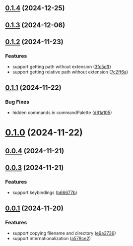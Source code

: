 ## [0.1.4](https://github.com/chouchouji/copy-filename-pro/compare/v0.1.3...v0.1.4) (2024-12-25)

## [0.1.3](https://github.com/chouchouji/copy-filename-pro/compare/v0.1.2...v0.1.3) (2024-12-06)

## [0.1.2](https://github.com/chouchouji/copy-filename-pro/compare/v0.1.1...v0.1.2) (2024-11-23)

### Features

- support getting path without extension ([3fc5cff](https://github.com/chouchouji/copy-filename-pro/commit/3fc5cff78bc7c72ff5937b6b07788ab7a8e553cd))
- support getting relative path without extension ([7c2ff6a](https://github.com/chouchouji/copy-filename-pro/commit/7c2ff6a8a043001aa7e22de2129f1af1ea3f3ad8))

## [0.1.1](https://github.com/chouchouji/copy-filename-pro/compare/v0.1.0...v0.1.1) (2024-11-22)

### Bug Fixes

- hidden commands in commandPalette ([d61a105](https://github.com/chouchouji/copy-filename-pro/commit/d61a1052a417d0cb534b5fdf63a09f6a095ad388))

# [0.1.0](https://github.com/chouchouji/copy-filename-pro/compare/v0.0.4...v0.1.0) (2024-11-22)

## [0.0.4](https://github.com/chouchouji/copy-filename-pro/compare/v0.0.3...v0.0.4) (2024-11-21)

## [0.0.3](https://github.com/chouchouji/copy-filename-pro/compare/v0.0.1...v0.0.3) (2024-11-21)

### Features

- support keybindings ([b66677b](https://github.com/chouchouji/copy-filename-pro/commit/b66677b3077f7f8c85d575305fc5909323698105))

## [0.0.1](https://github.com/chouchouji/copy-filename-pro/compare/e9a37360792b214f969a091b52c52ed33ec975c0...v0.0.1) (2024-11-20)

### Features

- support copying filename and directory ([e9a3736](https://github.com/chouchouji/copy-filename-pro/commit/e9a37360792b214f969a091b52c52ed33ec975c0))
- support internationalization ([a578ce2](https://github.com/chouchouji/copy-filename-pro/commit/a578ce213b9e91d68fdd0deaeaa909e90af9f556))
